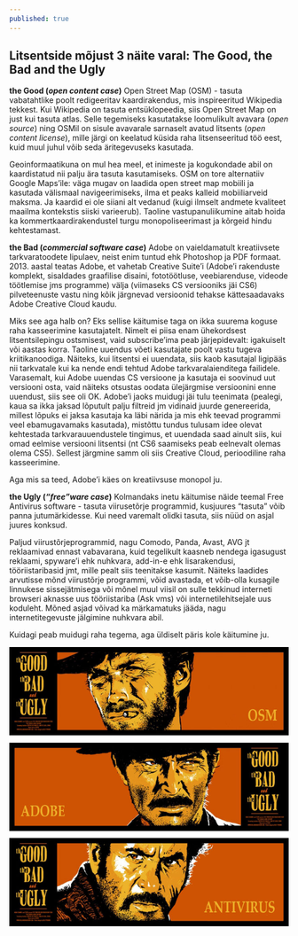 ```yaml
---
published: true
---
```



## Litsentside mõjust 3 näite varal: The Good, the Bad and the Ugly 

**the Good (_open content case_)**
Open Street Map (OSM) - tasuta vabatahtlike poolt redigeeritav kaardirakendus, mis inspireeritud Wikipedia tekkest. Kui Wikipedia on tasuta entsüklopeedia, siis Open Street Map on just kui tasuta atlas. Selle tegemiseks kasutatakse loomulikult avavara (_open source_) ning OSMil on sisule avavarale sarnaselt avatud litsents (_open content license_), mille järgi on keelatud küsida raha litsenseeritud töö eest, kuid muul juhul võib seda äritegevuseks kasutada. 

Geoinformaatikuna on mul hea meel, et  inimeste ja kogukondade abil on kaardistatud nii palju ära tasuta kasutamiseks. OSM on tore alternatiiv Google Maps’ile: väga mugav on laadida open street map mobiili ja kasutada välismaal navigeerimiseks, ilma et peaks kalleid mobiiliarveid maksma. Ja kaardid ei ole siiani alt vedanud (kuigi ilmselt andmete kvaliteet maailma kontekstis siiski varieerub). Taoline vastupanuliikumine aitab hoida ka kommertkaardirakendustel turgu monopoliseerimast ja kõrgeid hindu kehtestamast. 


**the Bad (_commercial software case_)**
Adobe on vaieldamatult kreatiivsete tarkvaratoodete lipulaev, neist enim tuntud ehk Photoshop ja PDF formaat. 2013. aastal teatas Adobe, et vahetab Creative Suite’i (Adobe’i rakenduste komplekt, sisaldades graafilise disaini, fototöötluse, veebiarenduse, videode töötlemise jms programme) välja (viimaseks CS versiooniks jäi CS6) pilveteenuste vastu ning kõik järgnevad versioonid tehakse kättesaadavaks Adobe Creative Cloud kaudu. 

Miks see aga halb on? Eks sellise käitumise taga on ikka suurema koguse raha kasseerimine kasutajatelt. Nimelt ei piisa enam ühekordsest litsentsilepingu ostsmisest, vaid subscribe’ima  peab järjepidevalt: igakuiselt või aastas korra. Taoline uuendus võeti kasutajate poolt vastu tugeva kriitikanoodiga. Näiteks, kui litsentsi ei uuendata, siis kaob kasutajal ligipääs nii tarkvatale kui ka nende endi tehtud Adobe tarkvaralaienditega failidele. Varasemalt, kui Adobe uuendas CS versioone ja kasutaja ei soovinud uut versiooni osta, vaid näiteks otsustas oodata ülejärgmise versioonini enne uuendust, siis see oli OK. Adobe’i jaoks muidugi jäi tulu teenimata (pealegi, kaua sa ikka jaksad lõputult palju filtreid jm vidinaid juurde genereerida, millest lõpuks ei jaksa kasutaja ka läbi närida ja mis ehk teevad programmi veel ebamugavamaks kasutada), mistõttu tundus tulusam idee olevat kehtestada tarkvarauuendustele tingimus, et uuendada saad ainult siis, kui omad eelmise versiooni litsentsi (nt CS6 saamiseks peab eelnevalt olemas olema CS5). Sellest järgmine samm oli siis Creative Cloud, perioodiline raha kasseerimine.   

Aga mis sa teed, Adobe’i käes on kreatiivsuse monopol ju.  


**the Ugly (_“free”ware case_)**
Kolmandaks inetu käitumise näide teemal Free Antivirus software - tasuta viirusetõrje programmid, kusjuures “tasuta” võib panna jutumärkidesse. Kui need varemalt olidki tasuta, siis nüüd on asjal juures konksud.

Paljud viirustõrjeprogrammid, nagu  Comodo, Panda, Avast, AVG jt reklaamivad ennast vabavarana, kuid tegelikult kaasneb nendega igasugust reklaami, spyware’i ehk nuhkvara,  add-in-e ehk lisarakendusi, tööriistaribasid jmt, mille pealt siis teenitakse kasumit. Näiteks laadides arvutisse mõnd viirustõrje programmi, võid avastada, et võib-olla kusagile linnukese sissejätmisega või mõnel muul viisil on sulle tekkinud interneti browseri aknasse uus tööriistariba (Ask vms) või internetilehitsejale uus koduleht. Mõned asjad võivad ka märkamatuks jääda, nagu internetitegevuste jälgimine nuhkvara abil. 

Kuidagi peab muidugi raha tegema, aga üldiselt päris kole käitumine ju.

![goodbadugly](/images/goodbadugly.jpg "goodBadUgly")
